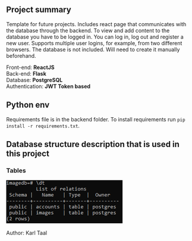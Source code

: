 ## Project summary    
Template for future projects. Includes react page that communicates with the database through the backend. To view and add content to the database you have to be logged in. You can log in, log out and register a new user. Supports multiple user logins, for example, from two different browsers.
The database is not included. Will need to create it manually beforehand.

Front-end: **ReactJS**    
Back-end: **Flask**    
Database: **PostgreSQL**    
Authentication: **JWT Token based**    

## Python env    
Requirements file is in the backend folder. To install requirements run ```pip install -r requirements.txt```.

## Database structure description that is used in this project   
### Tables   
![Screenshot](DBscreenshots/DBtables.PNG)   

         
Author: Karl Taal
